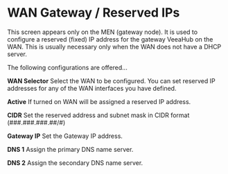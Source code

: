 # WAN Gateway / Reserved IPs

This screen appears only on the MEN (gateway node). It is used to configure a reserved (fixed) IP address for the gateway VeeaHub on the WAN. This is usually necessary only when the WAN does not have a DHCP server.

The following configurations are offered...

**WAN Selector**
Select the WAN to be configured. You can set reserved IP addresses for any of the WAN interfaces you have defined.

**Active**
If turned on WAN will be assigned a reserved IP address.

**CIDR**
Set the reserved address and subnet mask in CIDR format (###.###.###.##/#)

**Gateway IP**
Set the Gateway IP address.

**DNS 1**
Assign the primary DNS name server.

**DNS 2**
Assign the secondary DNS name server.


